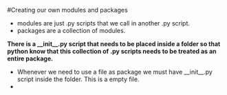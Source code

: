 #Creating our own modules and packages

* modules are just .py scripts that we call in another .py script.
* packages are a collection of modules.

**There is a \_\_init\_\_.py script that needs to be placed inside a folder so that python know that this collection of .py scripts needs to be treated as an entire package.**

* Whenever we need to use a file as package we must have \_\_init\_\_.py script inside the folder. This is a empty file.
* 